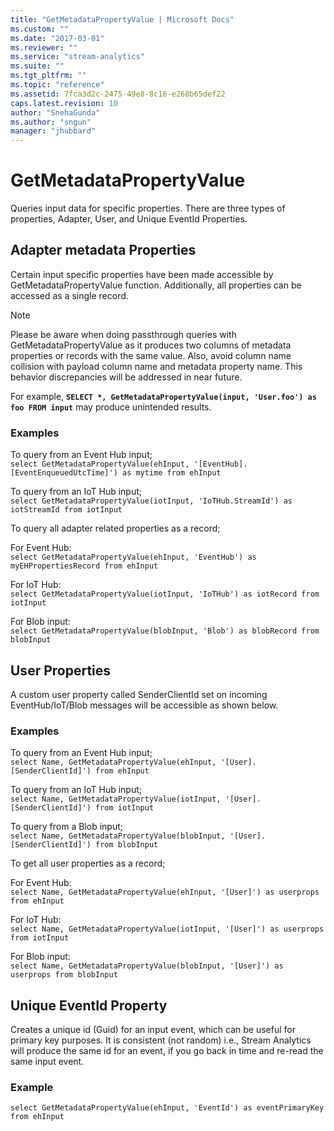 ```yaml
---
title: "GetMetadataPropertyValue | Microsoft Docs"
ms.custom: ""
ms.date: "2017-03-01"
ms.reviewer: ""
ms.service: "stream-analytics"
ms.suite: ""
ms.tgt_pltfrm: ""
ms.topic: "reference"
ms.assetid: 7fca3d2c-2475-49e8-8c16-e268b65def22
caps.latest.revision: 10
author: "SnehaGunda"
ms.author: "sngun"
manager: "jhubbard"
---
```

# GetMetadataPropertyValue
  Queries input data for specific properties. There are three types of properties, Adapter, User, and Unique EventId Properties.
  
## Adapter metadata Properties
Certain input specific properties have been made accessible by GetMetadataPropertyValue function. Additionally, all properties can be accessed as a single record.

> [!NOTE]  
>  Please be aware when doing passthrough queries with GetMetadataPropertyValue as it produces two columns of metadata properties or records with the same value. Also, avoid column name collision with payload column name and metadata property name. This behavior discrepancies will be addressed in near future.
>
>For example, **`SELECT *, GetMetadataPropertyValue(input, 'User.foo') as foo FROM input`** may produce unintended results.


### Examples

To query from an Event Hub input;  
`select GetMetadataPropertyValue(ehInput, '[EventHub].[EventEnqueuedUtcTime]') as mytime from ehInput`

To query from an IoT Hub input;  
`select GetMetadataPropertyValue(iotInput, 'IoTHub.StreamId') as iotStreamId from iotInput`

To query all adapter related properties as a record;

For Event Hub:  
`select GetMetadataPropertyValue(ehInput, 'EventHub') as myEHPropertiesRecord from ehInput`

For IoT Hub:  
`select GetMetadataPropertyValue(iotInput, 'IoTHub') as iotRecord from iotInput`

For Blob input:  
`select GetMetadataPropertyValue(blobInput, 'Blob') as blobRecord from blobInput`

## User Properties
A custom user property called SenderClientId set on incoming EventHub/IoT/Blob messages will be accessible as shown below.

### Examples

To query from an Event Hub input;  
`select Name, GetMetadataPropertyValue(ehInput, '[User].[SenderClientId]') from ehInput`

To query from an IoT Hub input;  
`select Name, GetMetadataPropertyValue(iotInput, '[User].[SenderClientId]') from iotInput`

To query from a Blob input;  
`select Name, GetMetadataPropertyValue(blobInput, '[User].[SenderClientId]') from blobInput`

To get all user properties as a record;

For Event Hub:  
`select Name, GetMetadataPropertyValue(ehInput, '[User]') as userprops from ehInput`

For IoT Hub:  
`select Name, GetMetadataPropertyValue(iotInput, '[User]') as userprops from iotInput`

For Blob input:  
`select Name, GetMetadataPropertyValue(blobInput, '[User]') as userprops from blobInput`


## Unique EventId Property
Creates a unique id (Guid) for an input event, which can be useful for primary key purposes. It is consistent (not random) i.e., Stream Analytics will produce the same id for an event, if you go back in time and re-read the same input event.

### Example

`select GetMetadataPropertyValue(ehInput, 'EventId') as eventPrimaryKey from ehInput` 

